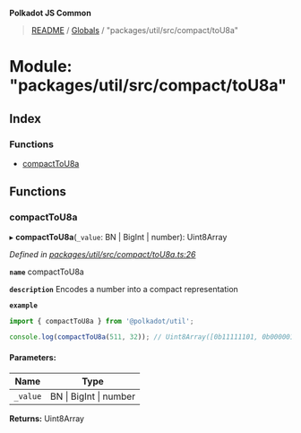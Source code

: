 **Polkadot JS Common**

> [README](../README.md) / [Globals](../globals.md) / "packages/util/src/compact/toU8a"

# Module: "packages/util/src/compact/toU8a"

## Index

### Functions

* [compactToU8a](_packages_util_src_compact_tou8a_.md#compacttou8a)

## Functions

### compactToU8a

▸ **compactToU8a**(`_value`: BN \| BigInt \| number): Uint8Array

*Defined in [packages/util/src/compact/toU8a.ts:26](https://github.com/polkadot-js/common/blob/30198d1a/packages/util/src/compact/toU8a.ts#L26)*

**`name`** compactToU8a

**`description`** Encodes a number into a compact representation

**`example`** 
<BR>

```javascript
import { compactToU8a } from '@polkadot/util';

console.log(compactToU8a(511, 32)); // Uint8Array([0b11111101, 0b00000111])
```

#### Parameters:

Name | Type |
------ | ------ |
`_value` | BN \| BigInt \| number |

**Returns:** Uint8Array
